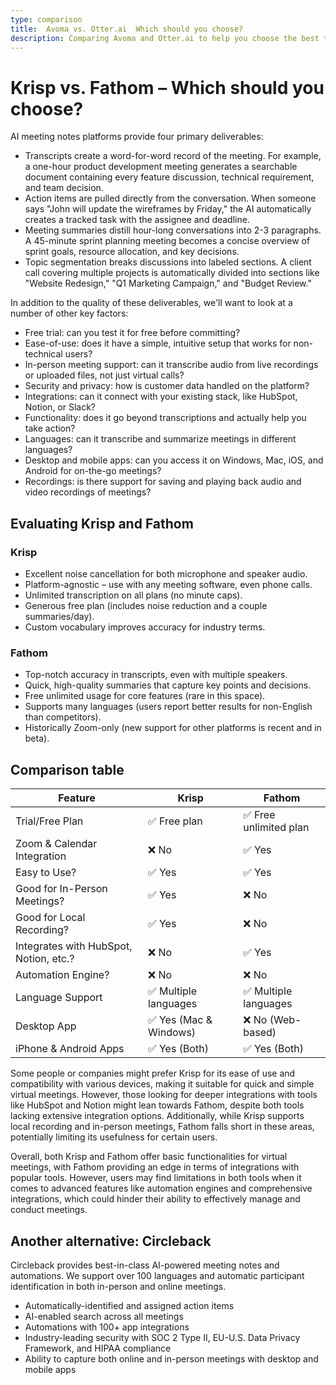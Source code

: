 ```yaml
---
type: comparison
title:  Avoma vs. Otter.ai  Which should you choose?
description: Comparing Avoma and Otter.ai to help you choose the best transcription tool. Explore features, pricing, and an alternative option, Circleback.
---
```


# Krisp vs. Fathom – Which should you choose?  
AI meeting notes platforms provide four primary deliverables:  
  
* Transcripts create a word-for-word record of the meeting. For example, a one-hour product development meeting generates a searchable document containing every feature discussion, technical requirement, and team decision.  
* Action items are pulled directly from the conversation. When someone says "John will update the wireframes by Friday," the AI automatically creates a tracked task with the assignee and deadline.  
* Meeting summaries distill hour-long conversations into 2-3 paragraphs. A 45-minute sprint planning meeting becomes a concise overview of sprint goals, resource allocation, and key decisions.  
* Topic segmentation breaks discussions into labeled sections. A client call covering multiple projects is automatically divided into sections like "Website Redesign," "Q1 Marketing Campaign," and "Budget Review."  
  
In addition to the quality of these deliverables, we'll want to look at a number of other key factors:  
  
* Free trial: can you test it for free before committing?  
* Ease-of-use: does it have a simple, intuitive setup that works for non-technical users?  
* In-person meeting support: can it transcribe audio from live recordings or uploaded files, not just virtual calls?  
* Security and privacy: how is customer data handled on the platform?  
* Integrations: can it connect with your existing stack, like HubSpot, Notion, or Slack?  
* Functionality: does it go beyond transcriptions and actually help you take action?  
* Languages: can it transcribe and summarize meetings in different languages?  
* Desktop and mobile apps: can you access it on Windows, Mac, iOS, and Android for on-the-go meetings?  
* Recordings: is there support for saving and playing back audio and video recordings of meetings?    
## Evaluating Krisp and Fathom  
### Krisp
- Excellent noise cancellation for both microphone and speaker audio.
- Platform-agnostic – use with any meeting software, even phone calls.
- Unlimited transcription on all plans (no minute caps).
- Generous free plan (includes noise reduction and a couple summaries/day).
- Custom vocabulary improves accuracy for industry terms.

### Fathom
- Top-notch accuracy in transcripts, even with multiple speakers.
- Quick, high-quality summaries that capture key points and decisions.
- Free unlimited usage for core features (rare in this space).
- Supports many languages (users report better results for non-English than competitors).
- Historically Zoom-only (new support for other platforms is recent and in beta).  
## Comparison table    
| Feature                           | Krisp          | Fathom        |
|-----------------------------------|----------------|---------------|
| Trial/Free Plan                   | ✅ Free plan   | ✅ Free unlimited plan |
| Zoom & Calendar Integration       | ❌ No          | ✅ Yes        |
| Easy to Use?                      | ✅ Yes         | ✅ Yes        |
| Good for In-Person Meetings?      | ✅ Yes         | ❌ No         |
| Good for Local Recording?         | ✅ Yes         | ❌ No         |
| Integrates with HubSpot, Notion, etc.? | ❌ No       | ✅ Yes        |
| Automation Engine?                | ❌ No          | ❌ No         |
| Language Support                  | ✅ Multiple languages | ✅ Multiple languages |
| Desktop App                       | ✅ Yes (Mac & Windows) | ❌ No (Web-based) |
| iPhone & Android Apps             | ✅ Yes (Both)  | ✅ Yes (Both) |  
Some people or companies might prefer Krisp for its ease of use and compatibility with various devices, making it suitable for quick and simple virtual meetings. However, those looking for deeper integrations with tools like HubSpot and Notion might lean towards Fathom, despite both tools lacking extensive integration options. Additionally, while Krisp supports local recording and in-person meetings, Fathom falls short in these areas, potentially limiting its usefulness for certain users.

Overall, both Krisp and Fathom offer basic functionalities for virtual meetings, with Fathom providing an edge in terms of integrations with popular tools. However, users may find limitations in both tools when it comes to advanced features like automation engines and comprehensive integrations, which could hinder their ability to effectively manage and conduct meetings.  
## Another alternative: Circleback  
Circleback provides best-in-class AI-powered meeting notes and automations. We support over 100 languages and automatic participant identification in both in-person and online meetings.  
  
* Automatically-identified and assigned action items  
* AI-enabled search across all meetings  
* Automations with 100+ app integrations  
* Industry-leading security with SOC 2 Type II, EU-U.S. Data Privacy Framework, and HIPAA compliance  
* Ability to capture both online and in-person meetings with desktop and mobile apps  